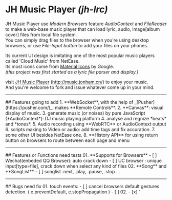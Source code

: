 # JH Music Player _(jh-lrc)_
JH Music Player use _Modern Browsers_ feature *AudioContext* and *FileReader* to make a web-base music player that can load lyric, audio, image[album cover] files from local file system.    
You can simply drag files to the browser when you're using desktop browsers, or use _File-Input button_ to add your files on your phones.     

Its current UI design is imitating one of the most popular music players called 'Cloud Music' from NetEase.    
Its most icons come from [Material Icons](https://design.google.com/icons/) by Google.   
_(this project was first started as a lyric file parser and display.)_    

visit [JH Music Player](http://music.jonham.cn/) (http://music.jonham.cn/) to enjoy your music.    
And you're welcome to fork and issue whatever come up in your mind.

<hr>
## Features going to add
1. **WebSocket**, with the help of _[Pusher](https://pusher.com/)_: makes **Remote Controls**.
2. **Canvas**: visual display of music.
3. generate music (or noises) by pure JavaScript (*AudioContext*): DJ music playing platform
4. analyse and regnize *beats* and *tones*.
5. Audio recording using **WebRTC** or AudioContext output
6. scripts making to Video or audio: add time tags and fix accuration.
7. some other UI besides NetEase one.
8. **History API** for using return button on browsers to route between each page and menu

<hr>
## Features or Functions need tests
01. **Supports for Browsers**
    - [ ] Wechat(enbeded QQ Browser): auto crack down
    - [ ] UC browser : unique input[type=file], crack down when select any kind of files
02. **Song** and **SongList**
    - [ ] songlist .next, .play, .pause, .stop ...

<hr>
## Bugs need fix
01. touch events:
    - [ ] cancel browsers default gestures detection.    
    ( e.preventDefault, e.stopPropagation )
    - [ ]
02. - [x] `<input type='file>` display
03. - [ ] lyric loader and _timeupdate_ event for AudioContext decoded audio
04. - [x] highlight Ranges objects
05. - [x] dConsole display
06. - [x] FullScreen API for devices
07. - [ ] Icons for each Page and Menu items
08. - [ ] mask layer for avoiding mistake touches and clicks
09. - [ ] bind up related blocks
10. - [ ] images and icons preload
11. - [ ] songlist: play-modes, counts
12. - [ ] prevent continuing clicks
13. - [ ] play, nextSong buttons to work on SongList
14. - [ ] mute and volume controls on SongList
15. - [ ] wait and react until animations stop
16. - [ ] zip up _svg_ files of icon
